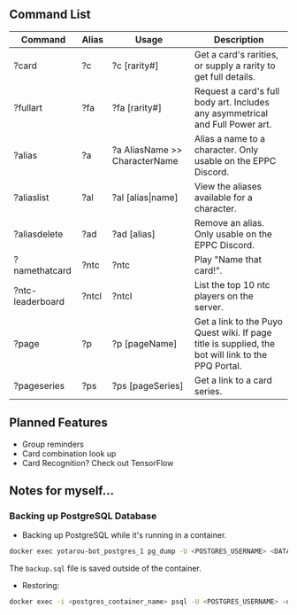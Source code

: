## Command List

| Command          | Alias | Usage                         | Description                                                                                        |
|------------------|-------|-------------------------------|----------------------------------------------------------------------------------------------------|
| ?card            | ?c    | ?c  [rarity#]                 | Get a card's rarities, or supply a rarity to get full details.                                     |
| ?fullart         | ?fa   | ?fa  [rarity#]                | Request a card's full body art. Includes any asymmetrical and Full Power art.                      |
| ?alias           | ?a    | ?a AliasName >> CharacterName | Alias a name to a character. Only usable on the EPPC Discord.                                      |
| ?aliaslist       | ?al   | ?al [alias\|name]             | View the aliases available for a character.                                                        |
| ?aliasdelete     | ?ad   | ?ad [alias]                   | Remove an alias. Only usable on the EPPC Discord.                                                  |
| ?namethatcard    | ?ntc  | ?ntc                          | Play "Name that card!".                                                                            |
| ?ntc-leaderboard | ?ntcl | ?ntcl                         | List the top 10 ntc players on the server.                                                         |
| ?page            | ?p    | ?p [pageName]                 | Get a link to the Puyo Quest wiki. If page title is supplied, the bot will link to the PPQ Portal. |
| ?pageseries      | ?ps   | ?ps [pageSeries]              | Get a link to a card series.                                                                       |

## Planned Features

* Group reminders
* Card combination look up
* Card Recognition? Check out TensorFlow

## Notes for myself... 
### Backing up PostgreSQL Database
* Backing up PostgreSQL while it's running in a container.
```bash
docker exec yotarou-bot_postgres_1 pg_dump -U <POSTGRES_USERNAME> <DATABASE_NAME> > backup.sql
```
The `backup.sql` file is saved outside of the container.

* Restoring:
```bash
docker exec -i <postgres_container_name> psql -U <POSTGRES_USERNAME> -d <DATABASE_NAME> < backup.sql
```